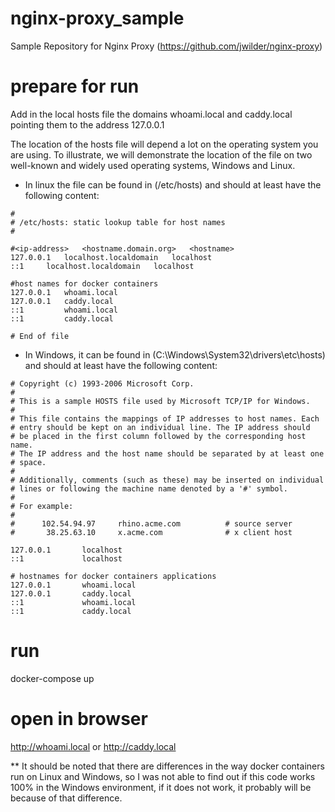 # nginx-proxy_sample
Sample Repository for Nginx Proxy (https://github.com/jwilder/nginx-proxy)

# prepare for run
Add in the local hosts file the domains whoami.local and caddy.local pointing them to the address 127.0.0.1

The location of the hosts file will depend a lot on the operating system you are using. To illustrate, we will demonstrate the location of the file on two well-known and widely used operating systems, Windows and Linux.

- In linux the file can be found in (/etc/hosts) and should at least have the following content:
```
#
# /etc/hosts: static lookup table for host names
#

#<ip-address>	<hostname.domain.org>	<hostname>
127.0.0.1	localhost.localdomain	localhost
::1		localhost.localdomain	localhost

#host names for docker containers
127.0.0.1   whoami.local
127.0.0.1   caddy.local
::1         whoami.local
::1         caddy.local

# End of file
```

- In Windows, it can be found in (C:\Windows\System32\drivers\etc\hosts) and should at least have the following content:
```
# Copyright (c) 1993-2006 Microsoft Corp.
#
# This is a sample HOSTS file used by Microsoft TCP/IP for Windows.
#
# This file contains the mappings of IP addresses to host names. Each
# entry should be kept on an individual line. The IP address should
# be placed in the first column followed by the corresponding host name.
# The IP address and the host name should be separated by at least one
# space.
#
# Additionally, comments (such as these) may be inserted on individual
# lines or following the machine name denoted by a '#' symbol.
#
# For example:
#
#      102.54.94.97     rhino.acme.com          # source server
#       38.25.63.10     x.acme.com              # x client host

127.0.0.1       localhost
::1             localhost 

# hostnames for docker containers applications
127.0.0.1       whoami.local
127.0.0.1       caddy.local
::1             whoami.local
::1             caddy.local
```

# run
docker-compose up

# open in browser
http://whoami.local or http://caddy.local

** It should be noted that there are differences in the way docker containers run on Linux and Windows, so I was not able to find out if this code works 100% in the Windows environment, if it does not work, it probably will be because of that difference.